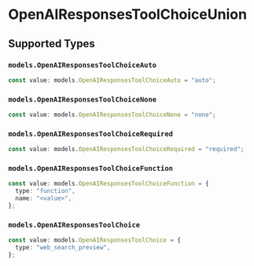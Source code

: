 # OpenAIResponsesToolChoiceUnion


## Supported Types

### `models.OpenAIResponsesToolChoiceAuto`

```typescript
const value: models.OpenAIResponsesToolChoiceAuto = "auto";
```

### `models.OpenAIResponsesToolChoiceNone`

```typescript
const value: models.OpenAIResponsesToolChoiceNone = "none";
```

### `models.OpenAIResponsesToolChoiceRequired`

```typescript
const value: models.OpenAIResponsesToolChoiceRequired = "required";
```

### `models.OpenAIResponsesToolChoiceFunction`

```typescript
const value: models.OpenAIResponsesToolChoiceFunction = {
  type: "function",
  name: "<value>",
};
```

### `models.OpenAIResponsesToolChoice`

```typescript
const value: models.OpenAIResponsesToolChoice = {
  type: "web_search_preview",
};
```

